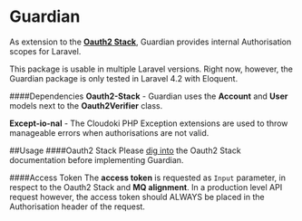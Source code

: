 # Guardian

As extension to the **[Oauth2 Stack](http://blog.cloudoki.com/oauth2-stack/)**, Guardian provides internal Authorisation scopes for Laravel.

This package is usable in multiple Laravel versions. Right now, however, the Guardian package is only tested in Laravel 4.2 with Eloquent.

####Dependencies
**Oauth2-Stack** - Guardian uses the **Account** and **User** models next to the **Oauth2Verifier** class.

**Except-io-nal** - The Cloudoki PHP Exception extensions are used to throw manageable errors when authorisations are not valid.

##Usage
####Oauth2 Stack
Please [dig into](http://blog.cloudoki.com/oauth2-stack/) the Oauth2 Stack documentation before implementing Guardian.

####Access Token
The **access token** is requested as `Input` parameter, in respect to the Oauth2 Stack and **MQ alignment**. In a production level API request however, the access token should ALWAYS be placed in the Authorisation header of the request.



